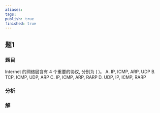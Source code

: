 ```yaml
---
aliases: 
tags: 
publish: true
finished: true
---
```


## 题1
### 题目
Internet 的网络层含有 4 个重要的协议, 分别为 ( )。
A. IP, ICMP, ARP, UDP B. TCP, ICMP, UDP, ARP
C. IP, ICMP, ARP, RARP D. UDP, IP, ICMP, RARP
### 分析

### 解
